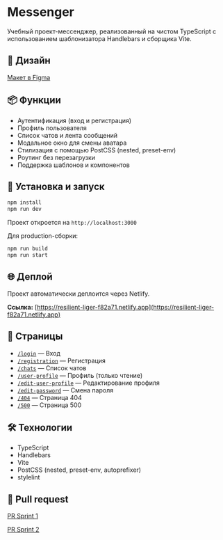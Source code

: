# Messenger

Учебный проект-мессенджер, реализованный на чистом TypeScript с использованием шаблонизатора Handlebars и сборщика Vite.

## 🎨 Дизайн

[Макет в Figma](https://www.figma.com/design/q6ALe9fipHxAYiV6ToS2Vp/Chat_design?node-id=12-35&t=z4eEVMzexzEChXg2-1)

## 📦 Функции

- Аутентификация (вход и регистрация)
- Профиль пользователя
- Список чатов и лента сообщений
- Модальное окно для смены аватара
- Стилизация с помощью PostCSS (nested, preset-env)
- Роутинг без перезагрузки
- Поддержка шаблонов и компонентов

## 🚀 Установка и запуск

```bash
npm install
npm run dev
```

Проект откроется на `http://localhost:3000`

Для production-сборки:

```bash
npm run build
npm run start
```

## 🌐 Деплой

Проект автоматически деплоится через Netlify.  

**Ссылка:** [https://resilient-liger-f82a71.netlify.app](https://resilient-liger-f82a71.netlify.app)

## 📄 Страницы

- [`/login`](https://resilient-liger-f82a71.netlify.app/login) — Вход
- [`/registration`](https://resilient-liger-f82a71.netlify.app/registration) — Регистрация
- [`/chats`](https://resilient-liger-f82a71.netlify.app/chats) — Список чатов
- [`/user-profile`](https://resilient-liger-f82a71.netlify.app/user-profile) — Профиль (только чтение)
- [`/edit-user-profile`](https://resilient-liger-f82a71.netlify.app/edit-user-profile) — Редактирование профиля
- [`/edit-password`](https://resilient-liger-f82a71.netlify.app/edit-password) — Смена пароля
- [`/404`](https://resilient-liger-f82a71.netlify.app/404) — Страница 404
- [`/500`](https://resilient-liger-f82a71.netlify.app/500) — Страница 500

## 🛠️ Технологии

- TypeScript
- Handlebars
- Vite
- PostCSS (nested, preset-env, autoprefixer)
- stylelint


## 🔗 Pull request

[PR Sprint 1](https://github.com/ivan-artemev24/middle.messenger.praktikum.yandex/pull/1)

[PR Sprint 2](https://github.com/ivan-artemev24/middle.messenger.praktikum.yandex/pull/3)


